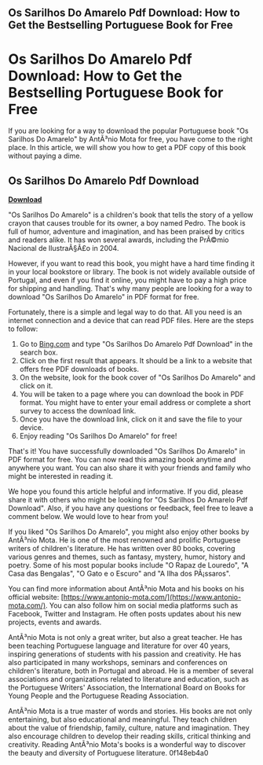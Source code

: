 ## Os Sarilhos Do Amarelo Pdf Download: How to Get the Bestselling Portuguese Book for Free

  
# Os Sarilhos Do Amarelo Pdf Download: How to Get the Bestselling Portuguese Book for Free
 
If you are looking for a way to download the popular Portuguese book "Os Sarilhos Do Amarelo" by AntÃ³nio Mota for free, you have come to the right place. In this article, we will show you how to get a PDF copy of this book without paying a dime.
 
## Os Sarilhos Do Amarelo Pdf Download


[**Download**](https://climmulponorc.blogspot.com/?c=2tKxlg)

 
"Os Sarilhos Do Amarelo" is a children's book that tells the story of a yellow crayon that causes trouble for its owner, a boy named Pedro. The book is full of humor, adventure and imagination, and has been praised by critics and readers alike. It has won several awards, including the PrÃ©mio Nacional de IlustraÃ§Ã£o in 2004.
 
However, if you want to read this book, you might have a hard time finding it in your local bookstore or library. The book is not widely available outside of Portugal, and even if you find it online, you might have to pay a high price for shipping and handling. That's why many people are looking for a way to download "Os Sarilhos Do Amarelo" in PDF format for free.
 
Fortunately, there is a simple and legal way to do that. All you need is an internet connection and a device that can read PDF files. Here are the steps to follow:
 
1. Go to [Bing.com](https://www.bing.com/search?q=Os+Sarilhos+Do+Amarelo+Pdf+Download) and type "Os Sarilhos Do Amarelo Pdf Download" in the search box.
2. Click on the first result that appears. It should be a link to a website that offers free PDF downloads of books.
3. On the website, look for the book cover of "Os Sarilhos Do Amarelo" and click on it.
4. You will be taken to a page where you can download the book in PDF format. You might have to enter your email address or complete a short survey to access the download link.
5. Once you have the download link, click on it and save the file to your device.
6. Enjoy reading "Os Sarilhos Do Amarelo" for free!

That's it! You have successfully downloaded "Os Sarilhos Do Amarelo" in PDF format for free. You can now read this amazing book anytime and anywhere you want. You can also share it with your friends and family who might be interested in reading it.
 
We hope you found this article helpful and informative. If you did, please share it with others who might be looking for "Os Sarilhos Do Amarelo Pdf Download". Also, if you have any questions or feedback, feel free to leave a comment below. We would love to hear from you!
  
If you liked "Os Sarilhos Do Amarelo", you might also enjoy other books by AntÃ³nio Mota. He is one of the most renowned and prolific Portuguese writers of children's literature. He has written over 80 books, covering various genres and themes, such as fantasy, mystery, humor, history and poetry. Some of his most popular books include "O Rapaz de Louredo", "A Casa das Bengalas", "O Gato e o Escuro" and "A Ilha dos PÃ¡ssaros".
 
You can find more information about AntÃ³nio Mota and his books on his official website: [https://www.antonio-mota.com/](https://www.antonio-mota.com/). You can also follow him on social media platforms such as Facebook, Twitter and Instagram. He often posts updates about his new projects, events and awards.
 
AntÃ³nio Mota is not only a great writer, but also a great teacher. He has been teaching Portuguese language and literature for over 40 years, inspiring generations of students with his passion and creativity. He has also participated in many workshops, seminars and conferences on children's literature, both in Portugal and abroad. He is a member of several associations and organizations related to literature and education, such as the Portuguese Writers' Association, the International Board on Books for Young People and the Portuguese Reading Association.
 
AntÃ³nio Mota is a true master of words and stories. His books are not only entertaining, but also educational and meaningful. They teach children about the value of friendship, family, culture, nature and imagination. They also encourage children to develop their reading skills, critical thinking and creativity. Reading AntÃ³nio Mota's books is a wonderful way to discover the beauty and diversity of Portuguese literature.
 0f148eb4a0
